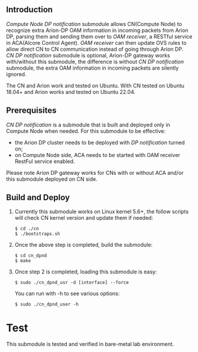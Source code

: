 ## Introduction

*Compute Node DP notification* submodule allows CN(Compute Node) to recognize extra Arion-DP OAM information in incoming packets from
Arion DP, parsing them and sending them over to *OAM receiver*, a RESTful service in ACA(Alcore Control Agent). *OAM receiver* can
then update OVS rules to allow direct CN to CN communication instead of going through Arion DP. *CN DP notification* submodule is
optional, Arion-DP gateway works with/without this submodule, the difference is without *CN DP notification* submodule, the extra OAM 
information in incoming packets are silently ignored.

The CN and Arion work and tested on Ubuntu. With CN tested on Ubuntu 18.04+ and Arion works and tested on Ubuntu 22.04.

## Prerequisites

*CN DP notification* is a submodule that is built and deployed only in Compute Node when needed. For this submodule to be effective:
  - the Arion DP cluster needs to be deployed with *DP notification* turned on;
  - on Compute Node side, ACA needs to be started with OAM receiver RestFul service enabled.

Please note Arion DP gateway works for CNs with or without ACA and/or this submodule deployed on CN side.

## Build and Deploy

1. Currently this submodule works on Linux kernel 5.6+, the follow scripts will check CN kernel version and update them if needed:

       $ cd ./cn
       $ ./bootstraps.sh

2. Once the above step is completed, build the submodule:

       $ cd cn_dpnd
       $ make

3. Once step 2 is completed, loading this submodule is easy:

       $ sudo ./cn_dpnd_usr -d [interface] --force


    You can run with -h to see various options:
  
       $ sudo ./cn_dpnd_user -h
  

# Test

  This submodule is tested and verified in bare-metal lab environment.